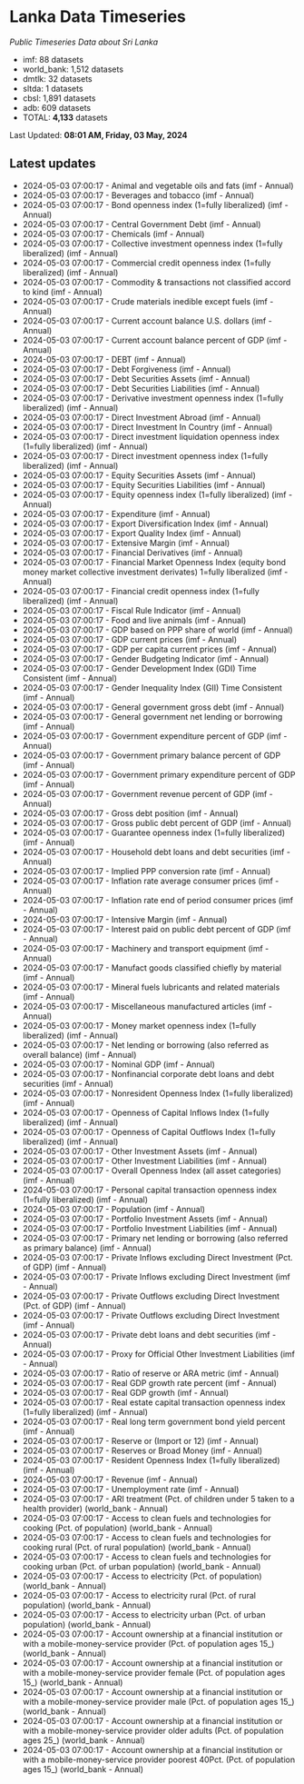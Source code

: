 # Lanka Data Timeseries
*Public Timeseries Data about Sri Lanka*

* imf: 88 datasets
* world_bank: 1,512 datasets
* dmtlk: 32 datasets
* sltda: 1 datasets
* cbsl: 1,891 datasets
* adb: 609 datasets
* TOTAL: **4,133** datasets

Last Updated: **08:01 AM, Friday, 03 May, 2024**

## Latest updates

* 2024-05-03 07:00:17 - Animal and vegetable oils and fats (imf - Annual)
* 2024-05-03 07:00:17 - Beverages and tobacco (imf - Annual)
* 2024-05-03 07:00:17 - Bond openness index (1=fully liberalized) (imf - Annual)
* 2024-05-03 07:00:17 - Central Government Debt (imf - Annual)
* 2024-05-03 07:00:17 - Chemicals (imf - Annual)
* 2024-05-03 07:00:17 - Collective investment openness index (1=fully liberalized) (imf - Annual)
* 2024-05-03 07:00:17 - Commercial credit openness index (1=fully liberalized) (imf - Annual)
* 2024-05-03 07:00:17 - Commodity & transactions not classified accord to kind (imf - Annual)
* 2024-05-03 07:00:17 - Crude materials inedible except fuels (imf - Annual)
* 2024-05-03 07:00:17 - Current account balance U.S. dollars (imf - Annual)
* 2024-05-03 07:00:17 - Current account balance percent of GDP (imf - Annual)
* 2024-05-03 07:00:17 - DEBT (imf - Annual)
* 2024-05-03 07:00:17 - Debt Forgiveness (imf - Annual)
* 2024-05-03 07:00:17 - Debt Securities Assets (imf - Annual)
* 2024-05-03 07:00:17 - Debt Securities Liabilities (imf - Annual)
* 2024-05-03 07:00:17 - Derivative investment openness index (1=fully liberalized) (imf - Annual)
* 2024-05-03 07:00:17 - Direct Investment Abroad (imf - Annual)
* 2024-05-03 07:00:17 - Direct Investment In Country (imf - Annual)
* 2024-05-03 07:00:17 - Direct investment liquidation openness index (1=fully liberalized) (imf - Annual)
* 2024-05-03 07:00:17 - Direct investment openness index (1=fully liberalized) (imf - Annual)
* 2024-05-03 07:00:17 - Equity Securities Assets (imf - Annual)
* 2024-05-03 07:00:17 - Equity Securities Liabilities (imf - Annual)
* 2024-05-03 07:00:17 - Equity openness index (1=fully liberalized) (imf - Annual)
* 2024-05-03 07:00:17 - Expenditure (imf - Annual)
* 2024-05-03 07:00:17 - Export Diversification Index (imf - Annual)
* 2024-05-03 07:00:17 - Export Quality Index (imf - Annual)
* 2024-05-03 07:00:17 - Extensive Margin (imf - Annual)
* 2024-05-03 07:00:17 - Financial Derivatives (imf - Annual)
* 2024-05-03 07:00:17 - Financial Market Openness Index (equity bond money market collective investment derivates) 1=fully liberalized (imf - Annual)
* 2024-05-03 07:00:17 - Financial credit openness index (1=fully liberalized) (imf - Annual)
* 2024-05-03 07:00:17 - Fiscal Rule Indicator (imf - Annual)
* 2024-05-03 07:00:17 - Food and live animals (imf - Annual)
* 2024-05-03 07:00:17 - GDP based on PPP share of world (imf - Annual)
* 2024-05-03 07:00:17 - GDP current prices (imf - Annual)
* 2024-05-03 07:00:17 - GDP per capita current prices (imf - Annual)
* 2024-05-03 07:00:17 - Gender Budgeting Indicator (imf - Annual)
* 2024-05-03 07:00:17 - Gender Development Index (GDI) Time Consistent (imf - Annual)
* 2024-05-03 07:00:17 - Gender Inequality Index (GII) Time Consistent (imf - Annual)
* 2024-05-03 07:00:17 - General government gross debt (imf - Annual)
* 2024-05-03 07:00:17 - General government net lending or borrowing (imf - Annual)
* 2024-05-03 07:00:17 - Government expenditure percent of GDP (imf - Annual)
* 2024-05-03 07:00:17 - Government primary balance percent of GDP (imf - Annual)
* 2024-05-03 07:00:17 - Government primary expenditure percent of GDP (imf - Annual)
* 2024-05-03 07:00:17 - Government revenue percent of GDP (imf - Annual)
* 2024-05-03 07:00:17 - Gross debt position (imf - Annual)
* 2024-05-03 07:00:17 - Gross public debt percent of GDP (imf - Annual)
* 2024-05-03 07:00:17 - Guarantee openness index (1=fully liberalized) (imf - Annual)
* 2024-05-03 07:00:17 - Household debt loans and debt securities (imf - Annual)
* 2024-05-03 07:00:17 - Implied PPP conversion rate (imf - Annual)
* 2024-05-03 07:00:17 - Inflation rate average consumer prices (imf - Annual)
* 2024-05-03 07:00:17 - Inflation rate end of period consumer prices (imf - Annual)
* 2024-05-03 07:00:17 - Intensive Margin (imf - Annual)
* 2024-05-03 07:00:17 - Interest paid on public debt percent of GDP (imf - Annual)
* 2024-05-03 07:00:17 - Machinery and transport equipment (imf - Annual)
* 2024-05-03 07:00:17 - Manufact goods classified chiefly by material (imf - Annual)
* 2024-05-03 07:00:17 - Mineral fuels lubricants and related materials (imf - Annual)
* 2024-05-03 07:00:17 - Miscellaneous manufactured articles (imf - Annual)
* 2024-05-03 07:00:17 - Money market openness index (1=fully liberalized) (imf - Annual)
* 2024-05-03 07:00:17 - Net lending or borrowing (also referred as overall balance) (imf - Annual)
* 2024-05-03 07:00:17 - Nominal GDP (imf - Annual)
* 2024-05-03 07:00:17 - Nonfinancial corporate debt loans and debt securities (imf - Annual)
* 2024-05-03 07:00:17 - Nonresident Openness Index (1=fully liberalized) (imf - Annual)
* 2024-05-03 07:00:17 - Openness of Capital Inflows Index (1=fully liberalized) (imf - Annual)
* 2024-05-03 07:00:17 - Openness of Capital Outflows Index (1=fully liberalized) (imf - Annual)
* 2024-05-03 07:00:17 - Other Investment Assets (imf - Annual)
* 2024-05-03 07:00:17 - Other Investment Liabilities (imf - Annual)
* 2024-05-03 07:00:17 - Overall Openness Index (all asset categories) (imf - Annual)
* 2024-05-03 07:00:17 - Personal capital transaction openness index (1=fully liberalized) (imf - Annual)
* 2024-05-03 07:00:17 - Population (imf - Annual)
* 2024-05-03 07:00:17 - Portfolio Investment Assets (imf - Annual)
* 2024-05-03 07:00:17 - Portfolio Investment Liabilities (imf - Annual)
* 2024-05-03 07:00:17 - Primary net lending or borrowing (also referred as primary balance) (imf - Annual)
* 2024-05-03 07:00:17 - Private Inflows excluding Direct Investment (Pct. of GDP) (imf - Annual)
* 2024-05-03 07:00:17 - Private Inflows excluding Direct Investment (imf - Annual)
* 2024-05-03 07:00:17 - Private Outflows excluding Direct Investment (Pct. of GDP) (imf - Annual)
* 2024-05-03 07:00:17 - Private Outflows excluding Direct Investment (imf - Annual)
* 2024-05-03 07:00:17 - Private debt loans and debt securities (imf - Annual)
* 2024-05-03 07:00:17 - Proxy for Official Other Investment Liabilities (imf - Annual)
* 2024-05-03 07:00:17 - Ratio of reserve or ARA metric (imf - Annual)
* 2024-05-03 07:00:17 - Real GDP growth rate percent (imf - Annual)
* 2024-05-03 07:00:17 - Real GDP growth (imf - Annual)
* 2024-05-03 07:00:17 - Real estate capital transaction openness index (1=fully liberalized) (imf - Annual)
* 2024-05-03 07:00:17 - Real long term government bond yield percent (imf - Annual)
* 2024-05-03 07:00:17 - Reserve or (Import or 12) (imf - Annual)
* 2024-05-03 07:00:17 - Reserves or Broad Money (imf - Annual)
* 2024-05-03 07:00:17 - Resident Openness Index (1=fully liberalized) (imf - Annual)
* 2024-05-03 07:00:17 - Revenue (imf - Annual)
* 2024-05-03 07:00:17 - Unemployment rate (imf - Annual)
* 2024-05-03 07:00:17 - ARI treatment (Pct. of children under 5 taken to a health provider) (world_bank - Annual)
* 2024-05-03 07:00:17 - Access to clean fuels and technologies for cooking (Pct. of population) (world_bank - Annual)
* 2024-05-03 07:00:17 - Access to clean fuels and technologies for cooking rural (Pct. of rural population) (world_bank - Annual)
* 2024-05-03 07:00:17 - Access to clean fuels and technologies for cooking urban (Pct. of urban population) (world_bank - Annual)
* 2024-05-03 07:00:17 - Access to electricity (Pct. of population) (world_bank - Annual)
* 2024-05-03 07:00:17 - Access to electricity rural (Pct. of rural population) (world_bank - Annual)
* 2024-05-03 07:00:17 - Access to electricity urban (Pct. of urban population) (world_bank - Annual)
* 2024-05-03 07:00:17 - Account ownership at a financial institution or with a mobile-money-service provider (Pct. of population ages 15_) (world_bank - Annual)
* 2024-05-03 07:00:17 - Account ownership at a financial institution or with a mobile-money-service provider female (Pct. of population ages 15_) (world_bank - Annual)
* 2024-05-03 07:00:17 - Account ownership at a financial institution or with a mobile-money-service provider male (Pct. of population ages 15_) (world_bank - Annual)
* 2024-05-03 07:00:17 - Account ownership at a financial institution or with a mobile-money-service provider older adults (Pct. of population ages 25_) (world_bank - Annual)
* 2024-05-03 07:00:17 - Account ownership at a financial institution or with a mobile-money-service provider poorest 40Pct. (Pct. of population ages 15_) (world_bank - Annual)
